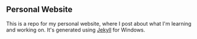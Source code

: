 ## Personal Website

This is a repo for my personal website, where I post about what I'm learning and working on.
It's generated using [Jekyll](https://github.com/jekyll/jekyll) for Windows.
